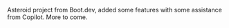 Asteroid project from Boot.dev, added some features with some assistance from Copilot. More to come.
